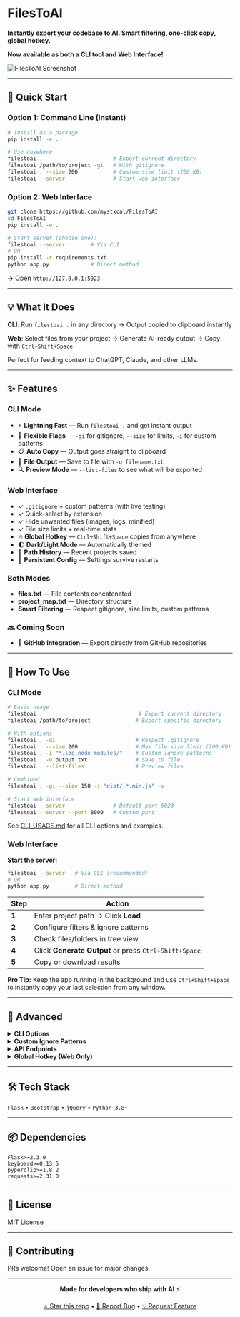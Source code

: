 # FilesToAI

**Instantly export your codebase to AI. Smart filtering, one-click copy, global hotkey.**

**Now available as both a CLI tool and Web Interface!**

![FilesToAI Screenshot](assets/image.png)

---

## 🚀 Quick Start

### Option 1: Command Line (Instant)
```bash
# Install as a package
pip install -e .

# Use anywhere
filestoai .                      # Export current directory
filestoai /path/to/project -gi   # With gitignore
filestoai . --size 200           # Custom size limit (200 KB)
filestoai --server               # Start web interface
```

### Option 2: Web Interface
```bash
git clone https://github.com/mystxcal/FilesToAI
cd FilesToAI
pip install -e .

# Start server (choose one):
filestoai --server        # Via CLI
# OR
pip install -r requirements.txt
python app.py             # Direct method
```

**→** Open `http://127.0.0.1:5023`

---

## 💡 What It Does

**CLI**: Run `filestoai .` in any directory → Output copied to clipboard instantly

**Web**: Select files from your project → Generate AI-ready output → Copy with `Ctrl+Shift+Space`

Perfect for feeding context to ChatGPT, Claude, and other LLMs.

---

## ✨ Features

### CLI Mode
- ⚡ **Lightning Fast** — Run `filestoai .` and get instant output
- 🎯 **Flexible Flags** — `-gi` for gitignore, `--size` for limits, `-i` for custom patterns
- 📋 **Auto Copy** — Output goes straight to clipboard
- 📁 **File Output** — Save to file with `-o filename.txt`
- 🔍 **Preview Mode** — `--list-files` to see what will be exported

### Web Interface
- ✓ `.gitignore` + custom patterns (with live testing)
- ✓ Quick-select by extension
- ✓ Hide unwanted files (images, logs, minified)
- ✓ File size limits + real-time stats
- 🔥 **Global Hotkey** — `Ctrl+Shift+Space` copies from anywhere
- 🌓 **Dark/Light Mode** — Automatically themed
- 📜 **Path History** — Recent projects saved
- 💾 **Persistent Config** — Settings survive restarts

### Both Modes
- **files.txt** — File contents concatenated
- **project_map.txt** — Directory structure
- **Smart Filtering** — Respect gitignore, size limits, custom patterns

### 🔜 Coming Soon
- 🐙 **GitHub Integration** — Export directly from GitHub repositories

---

## 📖 How To Use

### CLI Mode
```bash
# Basic usage
filestoai .                              # Export current directory
filestoai /path/to/project              # Export specific directory

# With options
filestoai . -gi                         # Respect .gitignore
filestoai . --size 200                  # Max file size limit (200 KB)
filestoai . -i "*.log,node_modules/"    # Custom ignore patterns
filestoai . -o output.txt               # Save to file
filestoai . --list-files                # Preview files

# Combined
filestoai . -gi --size 150 -i "dist/,*.min.js" -v

# Start web interface
filestoai --server               # Default port 5023
filestoai --server --port 8000   # Custom port
```

See [CLI_USAGE.md](CLI_USAGE.md) for all CLI options and examples.

### Web Interface

**Start the server:**
```bash
filestoai --server   # Via CLI (recommended)
# OR
python app.py        # Direct method
```

| Step | Action |
|------|--------|
| **1** | Enter project path → Click **Load** |
| **2** | Configure filters & ignore patterns |
| **3** | Check files/folders in tree view |
| **4** | Click **Generate Output** or press `Ctrl+Shift+Space` |
| **5** | Copy or download results |

**Pro Tip:** Keep the app running in the background and use `Ctrl+Shift+Space` to instantly copy your last selection from any window.

---

## 🔧 Advanced

<details>
<summary><b>CLI Options</b></summary>

```bash
-gi, --gitignore              # Respect .gitignore files
-s, --size KB                 # Max file size in KB (default: 100)
-i, --ignore PATTERNS         # Custom ignore patterns (comma-separated)
-o, --output FILE             # Save to file instead of clipboard
--no-copy                     # Don't copy to clipboard
--include-binary              # Include binary files as placeholders
--project-map-only            # Only generate project structure
--files-only                  # Only generate file contents
--list-files                  # List files without generating output
-v, --verbose                 # Enable verbose logging
```

Full CLI documentation: [CLI_USAGE.md](CLI_USAGE.md)

</details>

<details>
<summary><b>Custom Ignore Patterns</b></summary>

Use `.gitignore` syntax for fine control:
```
node_modules/
*.log
__pycache__/
dist/**/*.map
```

**CLI**: `filestoai . -i "node_modules/,*.log"`
**Web**: Test patterns in-app before applying
</details>

<details>
<summary><b>API Endpoints</b></summary>

RESTful API for automation:
- `GET /api/browse` — Directory structure
- `POST /api/select` — File selection
- `POST /api/generate` — Generate output
- `POST /api/global_trigger_generate_and_copy` — Hotkey endpoint

See `app.py` for full docs.
</details>

<details>
<summary><b>Global Hotkey (Web Only)</b></summary>

Press anywhere with app running:
1. Reads `filestoai_config.json`
2. Generates output from last selected files
3. Falls back to all files if none selected
4. Copies to clipboard instantly
</details>

---

## 🛠️ Tech Stack

`Flask` • `Bootstrap` • `jQuery` • `Python 3.8+`

---

## 📦 Dependencies

```
Flask>=2.3.0
keyboard>=0.13.5
pyperclip>=1.8.2
requests>=2.31.0
```

---

## 📄 License

MIT License

---

## 🤝 Contributing

PRs welcome! Open an issue for major changes.

---

<div align="center">

**Made for developers who ship with AI** ⚡

[⭐ Star this repo](https://github.com/mystxcal/FilesToAI) • [🐛 Report Bug](https://github.com/mystxcal/FilesToAI/issues) • [💡 Request Feature](https://github.com/mystxcal/FilesToAI/issues)

</div>
